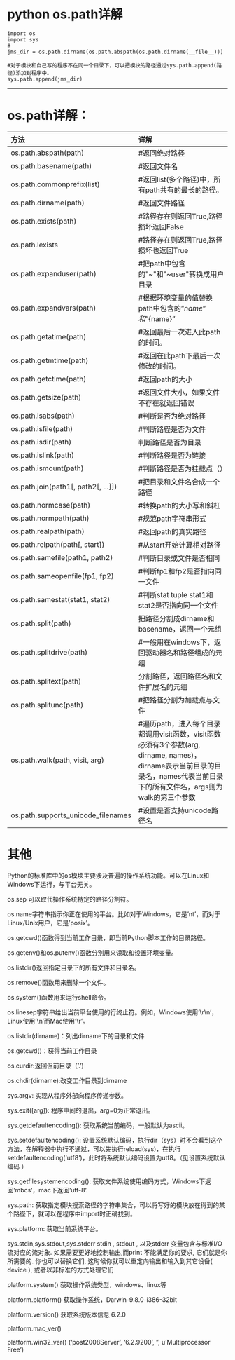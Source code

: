 # python os.path详解

```
import os
import sys
#
jms_dir = os.path.dirname(os.path.abspath(os.path.dirname(__file__)))

#对于模块和自己写的程序不在同一个目录下，可以把模块的路径通过sys.path.append(路径)添加到程序中。
sys.path.append(jms_dir)
```

---

# os.path详解：

| 方法 | 详解 |
| :--- | :--- |
| os.path.abspath\(path\) | \#返回绝对路径 |
| os.path.basename\(path\) | \#返回文件名 |
| os.path.commonprefix\(list\) | \#返回list\(多个路径\)中，所有path共有的最长的路径。 |
| os.path.dirname\(path\) | \#返回文件路径 |
| os.path.exists\(path\) | \#路径存在则返回True,路径损坏返回False |
| os.path.lexists | \#路径存在则返回True,路径损坏也返回True |
| os.path.expanduser\(path\) | \#把path中包含的"~"和"~user"转换成用户目录 |
| os.path.expandvars\(path\) | \#根据环境变量的值替换path中包含的”$name”和”${name}” |
| os.path.getatime\(path\) | \#返回最后一次进入此path的时间。 |
| os.path.getmtime\(path\) | \#返回在此path下最后一次修改的时间。 |
| os.path.getctime\(path\) | \#返回path的大小 |
| os.path.getsize\(path\) | \#返回文件大小，如果文件不存在就返回错误 |
| os.path.isabs\(path\) | \#判断是否为绝对路径 |
| os.path.isfile\(path\) | \#判断路径是否为文件 |
| os.path.isdir\(path\) | 判断路径是否为目录 |
| os.path.islink\(path\) | \#判断路径是否为链接 |
| os.path.ismount\(path\) | \#判断路径是否为挂载点（） |
| os.path.join\(path1\[, path2\[, ...\]\]\) | \#把目录和文件名合成一个路径 |
| os.path.normcase\(path\) | \#转换path的大小写和斜杠 |
| os.path.normpath\(path\) | \#规范path字符串形式 |
| os.path.realpath\(path\) | \#返回path的真实路径 |
| os.path.relpath\(path\[, start\]\) | \#从start开始计算相对路径 |
| os.path.samefile\(path1, path2\) | \#判断目录或文件是否相同 |
| os.path.sameopenfile\(fp1, fp2\) | \#判断fp1和fp2是否指向同一文件 |
| os.path.samestat\(stat1, stat2\) | \#判断stat tuple stat1和stat2是否指向同一个文件 |
| os.path.split\(path\) | 把路径分割成dirname和basename，返回一个元组 |
| os.path.splitdrive\(path\) | \#一般用在windows下，返回驱动器名和路径组成的元组 |
| os.path.splitext\(path\) | 分割路径，返回路径名和文件扩展名的元组 |
| os.path.splitunc\(path\) | \#把路径分割为加载点与文件 |
| os.path.walk\(path, visit, arg\) | \#遍历path，进入每个目录都调用visit函数，visit函数必须有3个参数\(arg, dirname, names\)，dirname表示当前目录的目录名，names代表当前目录下的所有文件名，args则为walk的第三个参数 |
| os.path.supports\_unicode\_filenames | \#设置是否支持unicode路径名 |

# 其他

Python的标准库中的os模块主要涉及普遍的操作系统功能。可以在Linux和Windows下运行，与平台无关。

os.sep 可以取代操作系统特定的路径分割符。

os.name字符串指示你正在使用的平台。比如对于Windows，它是’nt’，而对于Linux/Unix用户，它是’posix’。

os.getcwd\(\)函数得到当前工作目录，即当前Python脚本工作的目录路径。

os.getenv\(\)和os.putenv\(\)函数分别用来读取和设置环境变量。

os.listdir\(\)返回指定目录下的所有文件和目录名。

os.remove\(\)函数用来删除一个文件。

os.system\(\)函数用来运行shell命令。

os.linesep字符串给出当前平台使用的行终止符。例如，Windows使用’\r\n’，Linux使用’\n’而Mac使用’\r’。

os.listdir\(dirname\)：列出dirname下的目录和文件

os.getcwd\(\)：获得当前工作目录

os.curdir:返回但前目录（’.’\)

os.chdir\(dirname\):改变工作目录到dirname

sys.argv: 实现从程序外部向程序传递参数。

sys.exit\(\[arg\]\): 程序中间的退出，arg=0为正常退出。

sys.getdefaultencoding\(\): 获取系统当前编码，一般默认为ascii。

sys.setdefaultencoding\(\): 设置系统默认编码，执行dir（sys）时不会看到这个方法，在解释器中执行不通过，可以先执行reload\(sys\)，在执行 setdefaultencoding\(‘utf8’\)，此时将系统默认编码设置为utf8。（见设置系统默认编码 ）

sys.getfilesystemencoding\(\): 获取文件系统使用编码方式，Windows下返回’mbcs’，mac下返回’utf-8’.

sys.path: 获取指定模块搜索路径的字符串集合，可以将写好的模块放在得到的某个路径下，就可以在程序中import时正确找到。

sys.platform: 获取当前系统平台。

sys.stdin,sys.stdout,sys.stderr stdin , stdout , 以及stderr 变量包含与标准I/O 流对应的流对象. 如果需要更好地控制输出,而print 不能满足你的要求, 它们就是你所需要的. 你也可以替换它们, 这时候你就可以重定向输出和输入到其它设备\( device \), 或者以非标准的方式处理它们

platform.system\(\) 获取操作系统类型，windows、linux等

platform.platform\(\) 获取操作系统，Darwin-9.8.0-i386-32bit

platform.version\(\) 获取系统版本信息 6.2.0

platform.mac\_ver\(\)

platform.win32\_ver\(\) \(‘post2008Server’, ‘6.2.9200’, ”, u’Multiprocessor Free’\)

